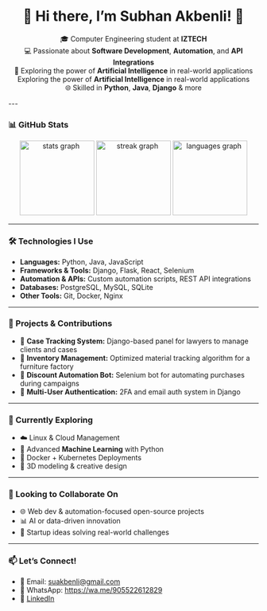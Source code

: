 <h1 align="center">🌟 Hi there, I’m Subhan Akbenli! 👋</h1>

<p align="center">
🎓 Computer Engineering student at <strong>IZTECH</strong>  
<br/>
💻 Passionate about <strong>Software Development</strong>, <strong>Automation</strong>, and <strong>API Integrations</strong>  
<br/>
🧠 Exploring the power of <strong>Artificial Intelligence</strong> in real-world applications 
<br/>
Exploring the power of <strong>Artificial Intelligence</strong> in real-world applications 
<br/> 
🌐 Skilled in <strong>Python</strong>, <strong>Java</strong>, <strong>Django</strong> & more 
</p>
---

### 📊 GitHub Stats

<div align="center">
  <img src="https://github-readme-stats.vercel.app/api?username=subhanakbenli&hide_title=false&hide_rank=true&show_icons=true&include_all_commits=true&count_private=true&disable_animations=false&theme=dracula&locale=en&hide_border=false&cache_seconds=60" height="150" alt="stats graph" />
  
  <img src="https://streak-stats.demolab.com?user=subhanakbenli&locale=en&mode=daily&theme=dracula&hide_border=false&border_radius=5&cache_seconds=60" height="150" alt="streak graph" />
  
  <img src="https://github-readme-stats.vercel.app/api/top-langs?username=subhanakbenli&locale=en&hide_title=false&layout=compact&card_width=320&langs_count=5&theme=dracula&hide_border=false&cache_seconds=60" height="150" alt="languages graph" />
</div>

---

### 🛠️ Technologies I Use

- **Languages:** Python, Java, JavaScript  
- **Frameworks & Tools:** Django, Flask, React, Selenium  
- **Automation & APIs:** Custom automation scripts, REST API integrations  
- **Databases:** PostgreSQL, MySQL, SQLite  
- **Other Tools:** Git, Docker, Nginx  

---

### 📂 Projects & Contributions

- 💼 **Case Tracking System:** Django-based panel for lawyers to manage clients and cases  
- 🧾 **Inventory Management:** Optimized material tracking algorithm for a furniture factory  
- 🛒 **Discount Automation Bot:** Selenium bot for automating purchases during campaigns  
- 🔐 **Multi-User Authentication:** 2FA and email auth system in Django  

---

### 🌱 Currently Exploring

- ☁️ Linux & Cloud Management  
- 🤖 Advanced **Machine Learning** with Python  
- 🐳 Docker + Kubernetes Deployments  
- 🎨 3D modeling & creative design  

---

### 🤝 Looking to Collaborate On

- 🌐 Web dev & automation-focused open-source projects  
- 📊 AI or data-driven innovation  
- 🚀 Startup ideas solving real-world challenges  

---

### 📫 Let’s Connect!

- 📧 Email: [suakbenli@gmail.com](mailto:suakbenli@gmail.com)  
- 📱 WhatsApp: https://wa.me/905522612829
- 💼 [LinkedIn](https://linkedin.com/in/sübhan-akbenli)  
